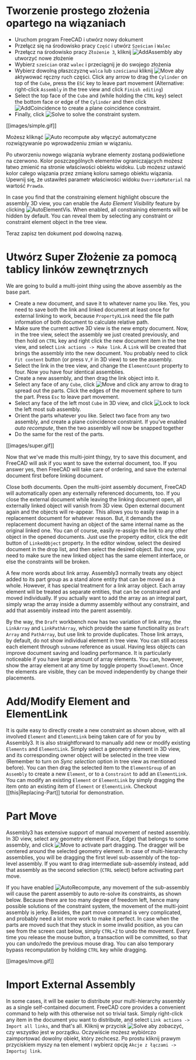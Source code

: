 # Tworzenie prostego złożenia opartego na wiązaniach

* Uruchom program FreeCAD i utwórz nowy dokument
* Przełącz się na środowisko pracy `Część` i utwórz `Sześcian` i `Walec`
* Przełącz na środowisko pracy `Złożenie 3`, kliknij ![AddAssembly](../raw/master/freecad/asm3/Gui/Resources/icons/Assembly_New_Assembly.svg?sanitize=true) aby utworzyć nowe złożenie
* Wybierz `sześcian` oraz `walec` i przeciągnij je do swojego złożenia
* Wybierz dowolną płaszczyznę `walca` lub `sześcianu`i kliknij ![Move](../raw/master/freecad/asm3/Gui/Resources/icons/Assembly_Move.svg?sanitize=true) aby aktywować ręczny ruch części. Click any arrow to drag the `Cylinder` on top of the `Cube`, press the `ESC` key to leave part movement (Alternative: right-click `Assembly` in the tree view and click `Finish editing`)
* Select the top face of the `Cube` and (while holding the `CTRL` key) select the bottom face or edge of the `Cylinder` and then click ![AddCoincidence](../raw/master/freecad/asm3/Gui/Resources/icons/constraints/Assembly_ConstraintCoincidence.svg?sanitize=true) to create a plane coincidence constraint.
* Finally, click ![Solve](../raw/master/freecad/asm3/Gui/Resources/icons/AssemblyWorkbench.svg?sanitize=true) to solve the constraint system.

[[images/simple.gif]]

Możesz kliknąć ![Auto recompute](../raw/master/freecad/asm3/Gui/Resources/icons/Assembly_AutoRecompute.svg?sanitize=true) aby włączyć automatyczne rozwiązywanie po wprowadzeniu zmian w wiązaniu.

Po utworzeniu nowego wiązania wybrane elementy zostaną podświetlone na czerwono. Kolor poszczególnych elementów ograniczających możesz łatwo zmienić na stronie właściwości obiektu widoku. Lub możesz ustawić kolor całego wiązania przez zmianę koloru samego obiektu wiązania. Upewnij się, że ustawiłeś parametr właściwości widoku `OverrideMaterial` na wartość `Prawda`.

In case you find that the constraining element highlight obscure the assembly 3D view, you can enable the _Auto Element Visibility_ feature by clicking ![AutoElementVis](../raw/master/freecad/asm3/Gui/Resources/icons/Assembly_AutoElementVis.svg?sanitize=true). When enabled, all constraining elements will be hidden by default. You can reveal them by selecting any constraint or constraint element object in the tree view.

Teraz zapisz ten dokument pod dowolną nazwą.

# Utwórz Super Złożenie za pomocą tablicy linków zewnętrznych

We are going to build a multi-joint _thing_ using the above assembly as the base part.

* Create a new document, and save it to whatever name you like. Yes, you need to save both the link and linked document at least once for external linking to work, because `PropertyXLink` need the file path information of both document to calculate relative path.
* Make sure the current active 3D view is the new empty document. Now, in the tree view, select the assembly we just created previously, and then hold on `CTRL` key and right click the new document item in the tree view, and select `Link actions -> Make link`. A `Link` will be created that brings the assembly into the new document. You probably need to click `Fit content` button (or press `V,F` in 3D view) to see the assembly.
* Select the link in the tree view, and change the `ElementCount` property to four. Now you have four identical assemblies.
* Create a new assembly, and then drag the link object into it.
* Select any face of any `Cube`, click ![Move](../raw/master/freecad/asm3/Gui/Resources/icons/Assembly_Move.svg?sanitize=true) and click any arrow to drag to spread out the parts. Click the edges of the movement sphere to turn the part. Press `Esc` to leave part movement.
* Select any face of the left most `Cube` in 3D view, and click ![Lock](../raw/master/freecad/asm3/Gui/Resources/icons/constraints/Assembly_ConstraintLock.svg?sanitize=true) to lock the left most sub assembly.
* Orient the parts whatever you like. Select two face from any two assembly, and create a plane coincidence constraint. If you've enabled _auto recompute_, then the two assembly will now be snapped together
* Do the same for the rest of the parts.

[[images/super.gif]]

Now that we've made this multi-joint thingy, try to save this document, and FreeCAD will ask if you want to save the external document, too. If you answer yes, then FreeCAD will take care of ordering, and save the external document first before linking document.

Close both documents. Open the multi-joint assembly document, FreeCAD will automatically open any externally referenced documents, too. If you close the external document while leaving the linking document open, all externally linked object will vanish from 3D view. Open external document again and the objects will re-appear. This allows you to easily swap in a replacement document for whatever reason. But, it demands the replacement document having an object of the same internal name as the original linked one. You can of course, easily re-assign the link to any other object in the opened documents. Just use the property editor, click the edit button of `LinkedObject` property. In the editor window, select the desired document in the drop list, and then select the desired object. But now, you need to make sure the new linked object has the same element interface, or else the constraints will be broken.

A few more words about link array. Assembly3 normally treats any object added to its part group as a stand alone entity that can be moved as a whole. However, it has special treatment for a link array object. Each array element will be treated as separate entities, that can be constrained and moved individually. If you actually want to add the array as an integral part, simply wrap the array inside a dummy assembly without any constraint, and add that assembly instead into the parent assembly.

By the way, the `Draft` workbench now has two variation of link array, the `LinkArray` and `LinkPathArray`, which provide the same functionality as `Draft` `Array` and `PathArray`, but use link to provide duplicates. Those link arrays, by default, do not show individual element in tree view. You can still access each element through `subname` reference as usual. Having less objects can improve document saving and loading performance. It is particularly noticeable if you have large amount of array elements. You can, however, show the array element at any time by toggle property `ShowElement`. Once the elements are visible, they can be moved independently by change their placements.

# Add/Modify Element and ElementLink

It is quite easy to directly create a new constraint as shown above, with all involved `Element` and `ElementLink` being taken care of for you by Assembly3. It is also straightforward to manually add new or modify existing `Elements` and `ElementLink`. Simply select a geometry element in 3D view, and its corresponding owner object will be selected in the tree view (Remember to turn on _Sync selection_ option in tree view as mentioned before). You can then drag the selected item to the `ElementGroup` of an `Assembly` to create a new `Element`, or to a `Constraint` to add an `ElementLink`. You can modify an existing `Element` or `ElementLink` by simply dragging the item onto an existing item of `Element` or `ElementLink`. Checkout [[this|Replacing-Part]] tutorial for demonstration.

# Part Move

Assembly3 has extensive support of manual movement of nested assembly. In 3D view, select any geometry element (Face, Edge) that belongs to some assembly, and click ![Move](../raw/master/freecad/asm3/Gui/Resources/icons/Assembly_Move.svg?sanitize=true) to activate part dragging. The dragger will be centered around the selected geometry element. In case of multi-hierarchy assemblies, you will be dragging the first level sub-assembly of the top-level assembly. If you want to drag intermediate sub-assembly instead, add that assembly as the second selection (`CTRL` select) before activating part move.

If you have enabled ![AutoRecompute](../raw/master/freecad/asm3/Gui/Resources/icons/Assembly_AutoRecompute.svg?sanitize=true), any movement of the sub-assembly will cause the parent assembly to auto re-solve its constraints, as shown below. Because there are too many degree of freedom left, hence many possible solutions of the constraint system, the movement of the multi-joint assembly is jerky. Besides, the part move command is very complicated, and probably need a lot more work to make it perfect. In case when the parts are moved such that they stuck in some invalid position, as you can see from the screen cast below, simply `CTRL+Z` to undo the movement. Every time you release the mouse button, a transaction will be committed, so that you can undo/redo the previous mouse drag. You can also temporary bypass recomputation by holding `CTRL` key while dragging.


[[images/move.gif]]

# Import External Assembly

In some cases, it will be easier to distribute your multi-hierarchy assembly as a single self-contained document. FreeCAD core provides a convenient command to help with this otherwise not so trivial task. Simply right-click any item in the document you want to distribute, and select `Link actions -> Import all
links`, and that's all. Kliknij w przycisk ![Solve](../raw/master/freecad/asm3/Gui/Resources/icons/AssemblyWorkbench.svg?sanitize=true) aby zobaczyć, czy wszystko jest w porządku. Oczywiście możesz wybiórczo zaimportować dowolny obiekt, który zechcesz. Po prostu kliknij prawym przyciskiem myszy na ten element i wybierz opcję `Akcje z łączami -> Importuj
link`.

